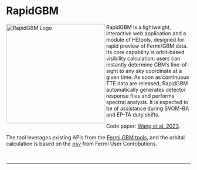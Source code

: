 # RapidGBM

<img align="left" src="https://github.com/user-attachments/assets/ed371fb2-db1f-4c36-b4c3-e2fe691ec306" alt="RapidGBM Logo" width="270"/>

RapidGBM is a lightweight, interactive web application and a module of HEtools, designed for rapid preview of Fermi/GBM data. Its core capability is orbit-based visibility calculation: users can instantly determine GBM’s line-of-sight to any sky coordinate at a given time. As soon as continuous TTE data are released, RapidGBM automatically generates detector response files and performs spectral analysis. It is expected to be of assistance during SVOM-BA and EP-TA duty shifts.

Code paper: [Wang et al. 2023](https://arxiv.org/abs/2303.11083).

The tool leverages existing APIs from the [Fermi GBM tools](https://fermi.gsfc.nasa.gov/ssc/data/analysis/gbm/gbm_data_tools/gdt-docs/), and the orbital calculation is based on the [osv](https://fermi.gsfc.nasa.gov/ssc/data/analysis/user/Fermi_GBM_OrbitalBackgroundTool.pdf) from Fermi User Contributions.

<br clear="left"/>

---
